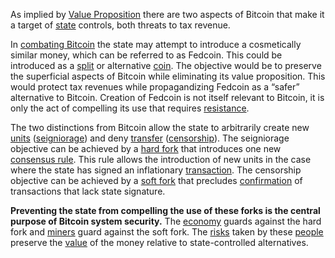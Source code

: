 As implied by [Value Proposition](Value-Proposition) there are two aspects of Bitcoin that make it a target of [state](Glossary#state) controls, both threats to tax revenue.

In [combating Bitcoin](Other-Means-Principle) the state may attempt to introduce a cosmetically similar money, which can be referred to as Fedcoin. This could be introduced as a [split](Glossary#split) or alternative [coin](Glossary#coin). The objective would be to preserve the superficial aspects of Bitcoin while eliminating its value proposition. This would protect tax revenues while propagandizing Fedcoin as a “safer” alternative to Bitcoin. Creation of Fedcoin is not itself relevant to Bitcoin, it is only the act of compelling its use that requires [resistance](Axiom-of-Resistance).

The two distinctions from Bitcoin allow the state to arbitrarily create new [units](Glossary#unit) ([seigniorage](https://en.m.wikipedia.org/wiki/Seigniorage)) and deny [transfer](Glossary#transfer) ([censorship](Glossary#censorship)). The seigniorage objective can be achieved by a [hard fork](Glossary#hard-fork) that introduces one new [consensus rule](Glossary#rule). This rule allows the introduction of new units in the case where the state has signed an inflationary [transaction](Glossary#transaction). The censorship objective can be achieved by a [soft fork](Glossary#soft-fork) that precludes [confirmation](Glossary#confirmation) of transactions that lack state signature.

**Preventing the state from compelling the use of these forks is the central purpose of Bitcoin system security.** The [economy](Glossary#economy) guards against the hard fork and [miners](Glossary#miner) guard against the soft fork. The [risks](Risk-Sharing-Principle) taken by these [people](Glossary#person) preserve the [value](Glossary#value) of the money relative to state-controlled alternatives.
